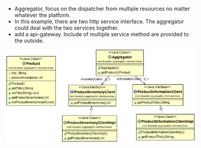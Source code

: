- Aggregator, focus on the dispatcher from multiple resources no matter whatever the platform.
- In this example, there are two http service interface. The aggregator could deal with the two services together.
- add a api-gateway. Include of multiple service method are provided to the outside.

![alt text](./etc/aggregator-microservice.png "Aggregator Microservice")

